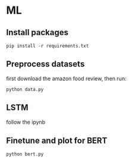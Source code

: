 # ML


## Install packages
```
pip install -r requirements.txt
```

## Preprocess datasets

first download the amazon food review, then run:

```
python data.py
```

## LSTM

follow the ipynb

## Finetune and plot for BERT

```
python bert.py
```

